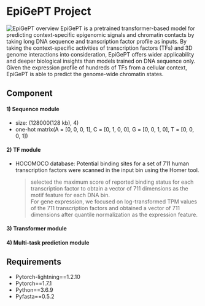 # EpiGePT Project
![EpiGePT overview](https://github.com/user-attachments/assets/6b2cf334-89a6-4478-9276-1e7e88685b2c)
EpiGePT is a pretrained transformer-based model for predicting context-specific epigenomic signals and chromatin contacts by taking long DNA sequence and transcription factor profile as inputs. By taking the context-specific activities of transcription factors (TFs) and 3D genome interactions into consideration, EpiGePT offers wider applicability and deeper biological insights than models trained on DNA sequence only. Given the expression profile of hundreds of TFs from a cellular context, EpiGePT is able to predict the genome-wide chromatin states.

## Component
#### 1) Sequence module   
* size: (128000(128 kb), 4)   
* one-hot matrix(A = [0, 0, 0, 1], C = [0, 1, 0, 0], G = [0, 0, 1, 0], T = [0, 0, 0, 1])
#### 2) TF module
* HOCOMOCO database: Potential binding sites for a set of 711 human transcription factors were scanned in the input bin using the Homer tool.    
  > selected the maximum score of reported binding status for each transcription factor to obtain a vector of 711 dimensions as the motif feature for each DNA bin.   
  > For gene expression, we focused on log-transformed TPM values of the 711 transcription factors and obtained a vector of 711 dimensions after quantile normalization as the expression feature.
#### 3) Transformer module
#### 4) Multi-task prediction module

## Requirements
* Pytorch-lightning==1.2.10
* Pytorch==1.7.1
* Python==3.6.9
* Pyfasta==0.5.2
